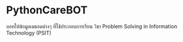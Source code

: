 # PythonCareBOT
บอทให้ข้อมูลเมธอดต่างๆ ที่ใช้ประกอบการเรียน วิชา  Problem Solving in Information Technology (PSIT)



